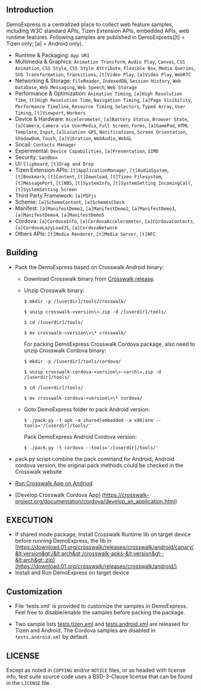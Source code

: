 ## Introduction

DemoExpress is a centralized place to collect web feature samples, including W3C standard APIs, Tizen Extension APIs, embedded APIs, web runtime features. Following samples are published in DemoExpress([t] = Tizen only; [a] = Android only).

* Runtime & Packaging: `App URI`
* Multimedia & Graphics: `Animation Transform`, `Audio Play`, `Canvas`, `CSS Animation`, `CSS Style`, `CSS Style Attribute`, `Flexible Box`, `Media Queries`, `SVG Transformation`, `Transitions`, `[t]Video Play`, `[a]Video Play`, `WebRTC`
* Networking & Storage: `FileReader`, `IndexedDB`, `Session History`, `Web Database`, `Web Messaging`, `Web Speech`, `Web Storage`
* Performance & Optimization: `Animation Timing`, `[a]High Resolution Time`, `[t]High Resolution Time`, `Navigation Timing`, `[a]Page Visibility`, `Performance Timeline`, `Resource Timing`, `Selectors`, `Typed Array`, `User Timing`, `[t]Viewport`, `Workers`
* Device & Hardware: `Accelerometer`, `[a]Battery Status`, `Browser State`, `[a]Camera`, `Camera via UserMedia`, `Full Screen`, `Forms`, `[a]GamePad`, `HTML Template`, `Input`, `[a]Location GPS`, `Notifications`, `Screen Orientation`, `ShadowDom`, `Touch`, `[a]Vibration`, `WebAudio`, `WebGL`
* Socail: `Contacts Manager`
* Experimental: `Device Capabilities`, `[a]Presentation`, `SIMD`
* Security: `Sandbox`
* UI: `Clipboard`, `[t]Drag and Drop`
* Tizen Extension APIs: `[t]ApplicationManager`, `[t]AudioSystem`, `[t]Bookmark`, `[t]Content`, `[t]Download`, `[t]Tizen Filesystem`, `[t]MessagePort`, `[t]NBS`, `[t]SystemInfo`, `[t]SystemSetting IncomingCall`, `[t]SystemSetting Screen`
* Third Party Framework: `[a]PDFjs`
* Scheme: `[a]SchemeContent`, `[a]SchemesCheck`
* Manifest: `[a]ManifestDemo1`, `[a]ManifestDemo2`, `[a]ManifestDemo3`, `[a]ManifestDemo4`, `[a]ManifestDemo5`
* Cordova: `[a]CordovaInfo`, `[a]CordovaAccelerometer`, `[a]CordovaContacts`, `[a]CordovaLazyLoadJS`, `[a]CordovaNetwork`
* Others APIs: `[t]Media Renderer`, `[t]Media Server`, `[t]NFC`


## Building
* Pack the DemoExpress based on Crosswalk Android binary:
  * Download Crosswalk binary from [Crosswalk release](https://download.01.org/crosswalk/releases/crosswalk/android/).
  * Unzip Crosswalk binary:
   
    `$ mkdir -p /[userdir]/tools/crosswalk/`

    `$ unzip crosswalk-<version\>.zip -d /[userdir]/tools/`

    `$ cd /[userdir]/tools/`

    `$ mv crosswalk-<version\>\* crosswalk/`

    For packing DemoExpress Crosswalk Cordova package, also need to unzip Crosswalk Cordova binary:

    `$ mkdir -p /[userdir]/tools/cordova/`

    `$ unzip crosswalk-cordova-<version\>-<arch\>.zip -d /[userdir]/tools/`

    `$ cd /[userdir]/tools/`

    `$ mv crosswalk-cordova-<version\>\* cordova/`

  * Goto DemoExpress folder to pack Android version:

    `$ ./pack.py -t apk -m shared|embedded -a x86|arm --tools='/[userdir]/tools/'`
    
    Pack DemoExpress Android Cordova version:

    `$ ./pack.py -t cordova --tools='/[userdir]/tools/'`
   
* pack.py script combine the pack command for Android, Android cordova version, the original pack methods could be checked in the Crosswalk website
 * [Run Crosswalk App on Andriod](https://crosswalk-project.org/documentation/getting_started/run_on_android.html)
 * [Develop Crosswalk Cordova App] (https://crosswalk-project.org/documentation/cordova/develop_an_application.html)

## EXECUTION
* If shared mode package, Install Crosswalk Runtime lib on target device before running DemoExpress, the lib in [https://download.01.org/crosswalk/releases/crosswalk/android/canary/&lt;version&gt;/&lt;arch&gt;/crosswalk-apks-&lt;version&gt;-&lt;arch&gt;.zip](https://download.01.org/crosswalk/releases/crosswalk/android/)
* Install and Run DemoExpress on target device

## Customization

* File 'tests.xml' is provided to customize the samples in DemoExpress. Feel free to disable/enable the samples before packing the package.
    
* Two sample lists [tests.tizen.xml](https://github.com/crosswalk-project/demo-express/blob/master/tests.tizen.xml) and [tests.android.xml](https://github.com/crosswalk-project/demo-express/blob/master/tests.android.xml) are released for Tizen and Android. The Cordova samples are disabled in `tests.android.xml` by default.

## LICENSE

Except as noted in `COPYING` and/or `NOTICE` files, or as headed with license
info, test suite source code uses a BSD-3-Clause license that can be found in the
`LICENSE` file.
